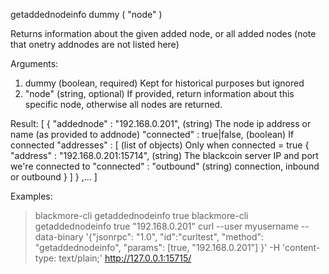 getaddednodeinfo dummy ( "node" )

Returns information about the given added node, or all added nodes
(note that onetry addnodes are not listed here)

Arguments:
1. dummy      (boolean, required) Kept for historical purposes but ignored
2. "node"   (string, optional) If provided, return information about this specific node, otherwise all nodes are returned.

Result:
[
  {
    "addednode" : "192.168.0.201",   (string) The node ip address or name (as provided to addnode)
    "connected" : true|false,          (boolean) If connected
    "addresses" : [                    (list of objects) Only when connected = true
       {
         "address" : "192.168.0.201:15714",  (string) The blackcoin server IP and port we're connected to
         "connected" : "outbound"           (string) connection, inbound or outbound
       }
     ]
  }
  ,...
]

Examples:
> blackmore-cli getaddednodeinfo true
> blackmore-cli getaddednodeinfo true "192.168.0.201"
> curl --user myusername --data-binary '{"jsonrpc": "1.0", "id":"curltest", "method": "getaddednodeinfo", "params": [true, "192.168.0.201"] }' -H 'content-type: text/plain;' http://127.0.0.1:15715/

